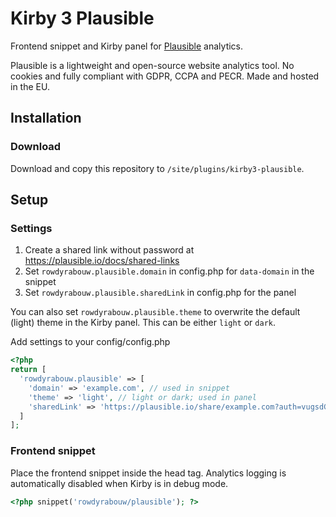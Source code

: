 # Kirby 3 Plausible
Frontend snippet and Kirby panel for [Plausible](https://plausible.io) analytics.

Plausible is a lightweight and open-source website analytics tool. No cookies and fully compliant with GDPR, CCPA and PECR. Made and hosted in the EU.

## Installation

### Download

Download and copy this repository to `/site/plugins/kirby3-plausible`.

## Setup

### Settings

1. Create a shared link without password at https://plausible.io/docs/shared-links
2. Set `rowdyrabouw.plausible.domain` in config.php for `data-domain` in the snippet
3. Set `rowdyrabouw.plausible.sharedLink` in config.php for the panel

You can also set `rowdyrabouw.plausible.theme` to overwrite the default (light) theme in the Kirby panel. This can be either `light` or `dark`.

Add settings to your config/config.php
```php
<?php
return [
  'rowdyrabouw.plausible' => [
	'domain' => 'example.com', // used in snippet
    'theme' => 'light', // light or dark; used in panel
	'sharedLink' => 'https://plausible.io/share/example.com?auth=vugsdGWpgFRI4S9nCWmRY' // used in panel
  ]
];
```

### Frontend snippet
Place the frontend snippet inside the head tag.
Analytics logging is automatically disabled when Kirby is in debug mode.
```php
<?php snippet('rowdyrabouw/plausible'); ?>
```